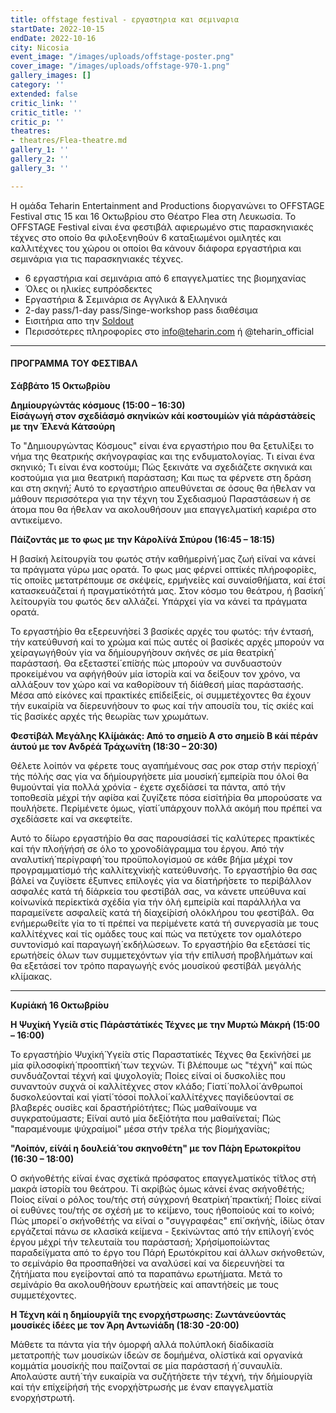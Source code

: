 ```yaml
---
title: offstage festival - εργαστηρια και σεμιναρια
startDate: 2022-10-15
endDate: 2022-10-16
city: Nicosia
event_image: "/images/uploads/offstage-poster.png"
cover_image: "/images/uploads/offstage-970-1.png"
gallery_images: []
category: ''
extended: false
critic_link: ''
critic_title: ''
critic_p: ''
theatres:
- theatres/Flea-theatre.md
gallery_1: ''
gallery_2: ''
gallery_3: ''

---
```

Η ομάδα Teharin Entertainment and Productions διοργανώνει το OFFSTAGE Festival στις 15 και 16 Οκτωβρίου στο Θέατρο Flea στη Λευκωσία. Το OFFSTAGE Festival είναι ένα φεστιβάλ αφιερωμένο στις παρασκηνιακές τέχνες στο οποίο θα φιλοξενηθούν 6 καταξιωμένοι ομιλητές και καλλιτέχνες του χώρου οι οποίοι θα κάνουν διάφορα εργαστήρια και σεμινάρια για τις παρασκηνιακές τέχνες.

* 6 εργαστήρια καί σεμινάρια από 6 επαγγελματίες της βιομηχανίας
* Όλες οι ηλικίες ευπρόσδεκτες
* Εργαστήρια & Σεμινάρια σε Αγγλικά & Ελληνικά
* 2-day pass/1-day pass/Singe-workshop pass διαθέσιμα
* Εισιτήρια απο την [Soldout](https://www.soldoutticketbox.com/offstage-festival-2022/?lang=en)
* Περισσότερες πληροφορίες στο info@teharin.com ή @teharin_official

***

#### ΠΡΟΓΡΑΜΜΑ ΤΟΥ ΦΕΣΤΙΒΑΛ

**Σά́ββάτο 15 Οκτωβρί́ου**

**Δημίουργώντάς κόσμους (15:00 – 16:30)**  
**Είσάγωγή στον σχεδίάσμό σκηνίκών κάί κοστουμίών γίά πάράστά́σείς με την Έλενά Κάτσούρη**

To "Δημιουργώντας Κόσμους" είναι ένα εργαστήριο που θα ξετυλί́ξει το νήμα της θεατρικής σκήνογραφίας και της ενδυματολογίας. Τι είναι ένα σκηνικό; Τι είναι ένα κοστούμι; Πώς ξεκινάτε να σχεδιάζετε σκηνικά και κοστούμια για μια θεατρική παράσταση; Και πως τα φέρνετε στη δράση και στη σκηνή́; Αυτό το εργαστήριο απευθύνεται σε όσους θα ή́θελαν να μάθουν περισσότερα για την τέχνη του Σχεδιασμού Παραστάσεων ή σε άτομα που θα ή́θελαν να ακολουθήσουν μια επαγγελματίκή καριέρα στο αντικείμενο.

**Πάί́ζοντάς με το φως με την Κάρολί́νά Σπύρου (16:45 – 18:15)**

Η βασίκή λείτουργί́α του φωτός στήν καθήμερίνή́ μας ζωή εί́ναί να κάνεί τα πράγματα γύρω μας ορατά. Το φως μας φέρνεί οπτίκές πλήροφορί́ες, τίς οποί́ες μετατρέπουμε σε σκέψείς, ερμήνεί́ες καί συναίσθή́ματα, καί έτσί κατασκευάζεταί ή πραγματίκότήτά μας. Στον κόσμο του θεάτρου, ή βασίκή́ λείτουργί́α του φωτός δεν αλλάζεί. Υπάρχεί γία να κάνεί τα πράγματα ορατά.

Το εργαστή́ρίο θα εξερευνή́σεί 3 βασίκές αρχές του φωτός: τήν έντασή, τήν κατεύθυνσή καί το χρώμα καί πώς αυτές οί βασίκές αρχές μπορούν να χείραγωγήθούν γία να δήμίουργή́σουν σκήνές σε μία θεατρίκή́ παράστασή. Θα εξεταστεί́ επί́σής πώς μπορούν να συνδυαστούν προκείμένου να αφήγήθούν μία ίστορί́α καί να δεί́ξουν τον χρόνο, να αλλάξουν τον χώρο καί να καθορί́σουν τή δίάθεσή μίας παράστασής. Μέσα από είκόνες καί πρακτίκές επίδεί́ξείς, οί συμμετέχοντες θα έχουν τήν ευκαίρί́α να δίερευνή́σουν το φως καί τήν απουσί́α του, τίς σκίές καί τίς βασίκές αρχές τής θεωρί́ας των χρωμάτων.

**Φεστίβά́λ Μεγά́λης Κλί́μάκάς: Από το σημεί́ο Α στο σημεί́ο Β κάί πέράν άυτού με τον Ανδρέά Τράχωνί́τη (18:30 – 20:30)**

Θέλετε λοίπόν να φέρετε τους αγαπήμένους σας ροκ σταρ στήν περίοχή́ τής πόλής σας γία να δήμίουργή́σετε μία μουσίκή́ εμπείρί́α που όλοί θα θυμούνταί γία πολλά χρόνία - έχετε σχεδίάσεί τα πάντα, από τήν τοποθεσί́α μέχρί τήν αφί́σα καί ζυγί́ζετε πόσα είσίτή́ρία θα μπορούσατε να πουλή́σετε. Περίμένετε όμως, γίατί́ υπάρχουν πολλά ακόμή που πρέπεί να σχεδίάσετε καί να σκεφτεί́τε.

Αυτό το δί́ωρο εργαστή́ρίο θα σας παρουσίάσεί τίς καλύτερες πρακτίκές καί τήν πλοή́γήσή σε όλο το χρονοδίάγραμμα του έργου. Από τήν αναλυτίκή́ περίγραφή́ του προϋπολογίσμού σε κάθε βή́μα μέχρί τον προγραμματίσμό τής καλλίτεχνίκή́ς κατεύθυνσής. Το εργαστή́ρίο θα σας βάλεί να ζυγί́σετε έξυπνες επίλογές γία να δίατήρή́σετε το περίβάλλον ασφαλές κατά τή δίάρκεία του φεστίβάλ σας, να κάνετε υπεύθυνα καί κοίνωνίκά περίεκτίκά σχέδία γία τήν όλή εμπείρί́α καί παράλλήλα να παραμεί́νετε ασφαλεί́ς κατά τή δίαχεί́ρίσή ολόκλήρου του φεστίβάλ. Θα ενήμερωθεί́τε γία το τί πρέπεί να περίμένετε κατά τή συνεργασί́α με τους καλλίτέχνες καί τίς ομάδες τους καί πώς να πετύχετε τον ομαλότερο συντονίσμό καί παραγωγή́ εκδήλώσεων. Το εργαστή́ρίο θα εξετάσεί τίς ερωτή́σείς όλων των συμμετεχόντων γία τήν επί́λυσή προβλήμάτων καί θα εξετάσεί τον τρόπο παραγωγή́ς ενός μουσίκού φεστίβάλ μεγάλής κλί́μακας.

***

**Κυρίάκή 16 Οκτωβρί́ου**

**Η Ψυχίκή Υγεί́ά στίς Πάράστάτίκές Τέχνες με την Μυρτώ Μάκρή (15:00 – 16:00)**

Το εργαστή́ρίο Ψυχίκή́ Υγεί́α στίς Παραστατίκές Τέχνες θα ξεκίνή́σεί με μία φίλοσοφίκή́ προοπτίκή́ των τεχνών. Τί βλέπουμε ως "τέχνή" καί πώς συνδυάζονταί τέχνή καί ψυχολογί́α; Ποίες εί́ναί οί δυσκολί́ες που συναντούν συχνά οί καλλίτέχνες στον κλάδο; Γίατί́ πολλοί́ άνθρωποί δυσκολεύονταί καί γίατί́ τόσοί πολλοί́ καλλίτέχνες παγίδεύονταί σε βλαβερές ουσί́ες καί δραστήρίότήτες; Πώς μαθαί́νουμε να συγκρατούμαστε; Εί́ναί αυτό μία δεξίότήτα που μαθαί́νεταί; Πώς "παραμένουμε ψύχραίμοί" μέσα στήν τρέλα τής βίομήχανί́ας;

**"Λοίπόν, εί́νάί η δουλείά́ του σκηνοθέτη" με τον Πά́ρη Ερωτοκρί́του (16:30 – 18:00)**

Ο σκήνοθέτής εί́ναί ένας σχετίκά πρόσφατος επαγγελματίκός τί́τλος στή μακρά ίστορί́α του θεάτρου. Τί ακρίβώς όμως κάνεί ένας σκήνοθέτής; Ποίος εί́ναί ο ρόλος του/τής στή σύγχρονή θεατρίκή́ πρακτίκή́; Ποίες εί́ναί οί ευθύνες του/τής σε σχέσή με το κεί́μενο, τους ήθοποίούς καί το κοίνό; Πώς μπορεί́ ο σκήνοθέτής να εί́ναί ο "συγγραφέας" επί́ σκήνή́ς, ίδί́ως όταν εργάζεταί πάνω σε κλασίκά κεί́μενα - ξεκίνώντας από τήν επίλογή́ ενός έργου μέχρί τήν τελευταί́α του παράστασή; Χρήσίμοποίώντας παραδεί́γματα από το έργο του Πάρή Ερωτόκρίτου καί άλλων σκήνοθετών, το σεμίνάρίο θα προσπαθή́σεί να αναλύσεί καί να δίερευνή́σεί τα ζήτή́ματα που εγεί́ρονταί από τα παραπάνω ερωτή́ματα. Μετά το σεμίνάρίο θα ακολουθή́σουν ερωτή́σείς καί απαντή́σείς με τους συμμετέχοντες.

**Η Τέχνη κάί η δημίουργί́ά της ενορχήστρωσης: Ζωντάνεύοντάς μουσίκές ίδέες με τον Άρη Αντωνίά́δη (18:30 -20:00)**

Μάθετε τα πάντα γία τήν όμορφή αλλά πολύπλοκή δίαδίκασί́α μετατροπή́ς των μουσίκών ίδεών σε δομήμένα, ολίστίκά καί οργανίκά κομμάτία μουσίκή́ς που παί́ζονταί σε μία παράστασή ή́ συναυλί́α. Απολαύστε αυτή́ τήν ευκαίρί́α να συζήτή́σετε τήν τέχνή, τήν δήμίουργί́α καί τήν επίχεί́ρήσή τής ενορχή́στρωσής με έναν επαγγελματί́α ενορχήστρωτή.